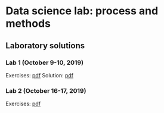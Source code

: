 # Data science lab: process and methods

## Laboratory solutions

### Lab 1 (October 9-10, 2019)
Exercises: [pdf](http://dbdmg.polito.it/wordpress/wp-content/uploads/2019/10/Data_Science_Lab___Lab_1.pdf)
Solution: [pdf](http://dbdmg.polito.it/wordpress/wp-content/uploads/2019/10/Lab1_Solution.pdf)

### Lab 2 (October 16-17, 2019)
Exercises: [pdf](http://dbdmg.polito.it/wordpress/wp-content/uploads/2019/10/Data_Science_Lab___Lab_2.pdf)
